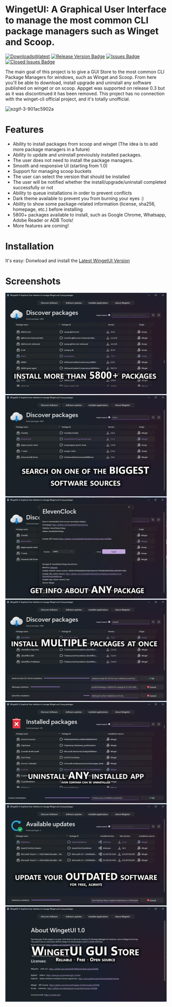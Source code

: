 # WingetUI: A Graphical User Interface to manage the most common CLI package managers such as Winget and Scoop.

[![Downloads@latest](https://img.shields.io/github/downloads/martinet101/WingetUI/total?style=for-the-badge)](https://github.com/martinet101/WingetUI/releases/latest/download/WingetUI.Installer.exe)
[![Release Version Badge](https://img.shields.io/github/v/release/martinet101/WingetUI?style=for-the-badge)](https://github.com/martinet101/WingetUI/releases)
[![Issues Badge](https://img.shields.io/github/issues/martinet101/WingetUI?style=for-the-badge)](https://github.com/martinet101/WingetUI/issues)
[![Closed Issues Badge](https://img.shields.io/github/issues-closed/martinet101/WingetUI?color=%238256d0&style=for-the-badge)](https://github.com/martinet101/WingetUI/issues?q=is%3Aissue+is%3Aclosed)


The main goal of this project is to give a GUI Store to the most common CLI Package Managers for windows, such as Winget and Scoop. From here you'll be able to download, install upgrade and uninstall any software published on winget or on scoop.
Appget was supported on release 0.3 but as it was discontinued it has been removed.
This project has no connection with the winget-cli official project, and it's totally unofficial.

![ezgif-3-901ac5902a](https://user-images.githubusercontent.com/53119851/169247775-e02ed0b1-ba34-4552-966a-676979d89925.png)


# Features
 - Ability to install packages from scoop and winget (The idea is to add more package managers in a future)
 - Ability to update and uninstall previoulsly installed packages.
 - The user does not need to install the package managers.
 - Smooth and responsive UI (starting from 1.0)
 - Support for managing scoop buckets
 - The user can select the version that should be installed
 - The user will be notified whether the install/upgrade/uninstall completed successfully or not
 - Ability to queue installations in order to prevent conflicts
 - Dark theme available to prevent you from burning your eyes :)
 - Ability to show some package-related information (license, sha256, homepage, etc.) before installing
 - 5800+ packages available to install, such as Google Chrome, Whatsapp, Adobe Reader or ADB Tools!
 - More features are coming!


# Installation
It's easy: Donwload and install the [Latest WingetUI Version](https://github.com/martinet101/WingetUI/releases/latest/download/WingetUI.Installer.exe)


# Screenshots
![alt text](/media/winget_1.png)
![alt text](/media/winget_2.png)
![alt text](/media/winget_3.png)
![alt text](/media/winget_4.png)
![alt text](/media/winget_6.png)
![alt text](/media/winget_5.png)
![alt text](/media/winget_7.png)
